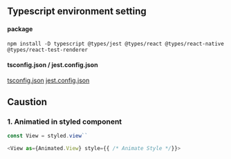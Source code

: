 ## Typescript environment setting

#### package
```
npm install -D typescript @types/jest @types/react @types/react-native @types/react-test-renderer
```

#### tsconfig.json / jest.config.json
[tsconfig.json]()
[jest.config.json]()

## Caustion

### 1. Animatied in styled component
```javascript
const View = styled.view``

<View as={Animated.View} style={{ /* Animate Style */}}>
```
